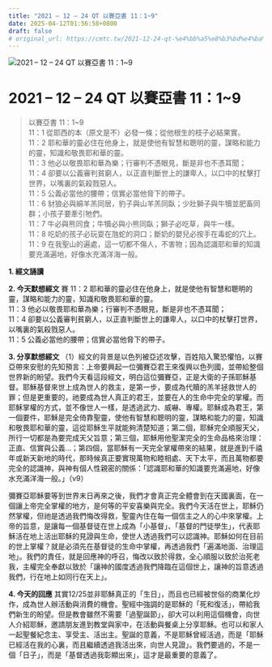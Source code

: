 ```yaml
---
title: "2021 – 12 – 24 QT 以賽亞書 11：1~9"
date: 2025-04-12T01:56:58+0800
draft: false
# original_url: https://cmtc.tw/2021-12-24-qt-%e4%bb%a5%e8%b3%bd%e4%ba%9e%e6%9b%b8-11%ef%bc%9a19
---
```


![2021 – 12 – 24 QT 以賽亞書 11：1\~9](/images/qt.jpg   "2021 – 12 – 24 QT 以賽亞書 11：1\~9")

# 2021 – 12 – 24 QT 以賽亞書 11：1\~9

> 以賽亞書 11：1\~9  
> 11：1 從耶西的本（原文是不）必發一條；從他根生的枝子必結果實。  
> 11：2 耶和華的靈必住在他身上，就是使他有智慧和聰明的靈，謀略和能力的靈，知識和敬畏耶和華的靈。  
> 11：3 他必以敬畏耶和華為樂；行審判不憑眼見，斷是非也不憑耳聞；  
> 11：4 卻要以公義審判貧窮人，以正直判斷世上的謙卑人，以口中的杖擊打世界，以嘴裏的氣殺戮惡人。  
> 11：5 公義必當他的腰帶；信實必當他脅下的帶子。  
> 11：6 豺狼必與綿羊羔同居，豹子與山羊羔同臥；少壯獅子與牛犢並肥畜同群；小孩子要牽引牠們。  
> 11：7 牛必與熊同食；牛犢必與小熊同臥；獅子必吃草，與牛一樣。  
> 11：8 吃奶的孩子必玩耍在虺蛇的洞口；斷奶的嬰兒必按手在毒蛇的穴上。  
> 11：9 在我聖山的遍處，這一切都不傷人，不害物；因為認識耶和華的知識要充滿遍地，好像水充滿洋海一般。

**1. 經文誦讀**

**2.  今天默想經文**
賽 11：2 耶和華的靈必住在他身上，就是使他有智慧和聰明的靈，謀略和能力的靈，知識和敬畏耶和華的靈。  
11：3 他必以敬畏耶和華為樂；行審判不憑眼見，斷是非也不憑耳聞；  
11：4 卻要以公義審判貧窮人，以正直判斷世上的謙卑人，以口中的杖擊打世界，以嘴裏的氣殺戮惡人。  
11：5 公義必當他的腰帶；信實必當他脅下的帶子。

**3. 分享默想經文**
（1）經文的背景是以色列被亞述攻擊，百姓陷入驚恐懼怕，以賽亞帶來安慰的先知預言：上帝要興起一位彌賽亞君王來復興以色列國，並帶給整個世界新的盼望。我們今天看這段經文，明白這位彌賽亞，正是大衛的子孫耶穌基督。耶穌基督來世上成為世人的救主，是第一步，要成為代贖的羔羊拯救世人的罪；但是更重要的，祂要成為世人真正的君王，並要在人的生命中完全的掌權。而耶穌掌權的方式，並不像世人一樣，是透過武力、威嚇、專權。耶穌成為君王，第一個要件，耶穌是完全倚靠聖靈，使他有智慧和聰明的靈，謀略和能力的靈，知識和敬畏耶和華的靈，這從耶穌生平就能夠清楚知道；第二個，耶穌完全順服天父，所行一切都是為要完成天父旨意；第三個，耶穌用他聖潔完全的生命品格來治理：正直、信實與公義…；第四個，當耶穌有一天完全掌權帶來的結果，就是進到千禧年或新天新地的時代，那時候真正要實現萬物和睦相處、天下太平，而且萬物都要完全的認識神，與神有個人性親密的關係：「認識耶和華的知識要充滿遍地，好像水充滿洋海一般。」（v9）

彌賽亞耶穌要等到世界末日再來之後，我們才會真正完全體會到在天國裏面，在一個讓上帝完全掌權的地方，是何等的平安喜樂與完全。我們今天活在世上，耶穌仍然掌權，但祂是透過我們悔改得救，聖靈內住在每一個信主之人的心中來掌權。上帝的旨意，是讓每一個基督徒在世上成為「小基督」、「基督的門徒學生」，代表耶穌活在地上活出耶穌的見證與生命，使世人透過我們可以認識神。耶穌如何在目前的世上掌權？就是必須先在基督徒的生命中掌權，再透過我們「遍滿地面、治理這地」。我們的責任，就是回應神的呼召，悔改以致於得救，全心順服以致於治死老我，主權完全奉獻以致於「讓神的國度透過我們降臨在這個世上，讓神的旨意透過我們，行在地上如同行在天上」。

**4. 今天的回應**
其實12/25並非耶穌真正的「生日」，而且也已經被世俗的商業化炒作，成為世人辦活動與消費的機會。聖經中強調的是耶穌的「死和復活」，帶給我們新生的盼望。但是教會雖然不需要「過聖誕節」，卻大可以利用這個機會，向世人介紹耶穌，邀請朋友進到教堂與家中，在活動與餐桌上分享耶穌。也可以和家人一起聖餐紀念主、享受主、活出主。聖誕的意義，不是耶穌曾經活過，而是「耶穌已經活在我的心裏，而且繼續透過我活出來，向世人見證」。我們要過的，不是一個「日子」，而是「基督透過我彰顯出來」，這才是最重要的意義了。
